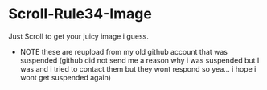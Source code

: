 # Scroll-Rule34-Image
Just Scroll to get your juicy image i guess.

- NOTE these are reupload from my old github account that was suspended (github did not send me a reason why i was suspended but I was and i tried to contact them but they wont respond so yea... i hope i wont get suspended again)
